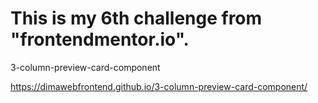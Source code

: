 # This is my 6th challenge from "frontendmentor.io".

3-column-preview-card-component

https://dimawebfrontend.github.io/3-column-preview-card-component/
